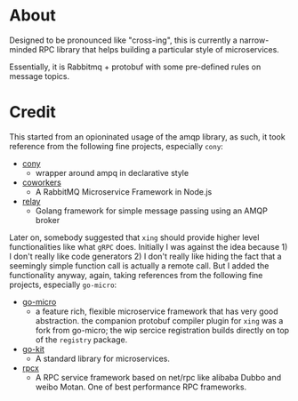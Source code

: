 # About
Designed to be pronounced like "cross-ing", this is currently a narrow-minded RPC library that helps building a particular style of microservices. 

Essentially, it is Rabbitmq + protobuf with some pre-defined rules on message topics.


# Credit
This started from an opioninated usage of the amqp library, as such, it took reference from the following fine projects, especially `cony`:

* [cony](https://github.com/assembla/cony)
    * wrapper around ampq in declarative style
* [coworkers](https://github.com/tjmehta/coworkers)
    * A RabbitMQ Microservice Framework in Node.js
* [relay](https://github.com/armon/relay)
    * Golang framework for simple message passing using an AMQP broker


Later on, somebody suggested that `xing` should provide higher level functionalities like what `gRPC` does. Initially I was against the idea because 1) I don't really like code generators 2) I don't really like hiding the fact that a seemingly simple function call is actually a remote call. But I added the functionality anyway, again, taking references from the following fine projects, especially `go-micro`:

* [go-micro]()
    * a feature rich, flexible microservice framework that has very good abstraction. the companion protobuf compiler plugin for `xing` was a fork from go-micro; the wip sercice registration builds directly on top of the `registry` package.
* [go-kit](https://github.com/go-kit/kit)
    * A standard library for microservices.
* [rpcx](https://github.com/smallnest/rpcx)
    * A RPC service framework based on net/rpc like alibaba Dubbo and weibo Motan. One of best performance RPC frameworks.
